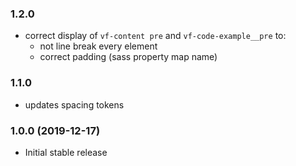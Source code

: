 ### 1.2.0

* correct display of `vf-content pre` and `vf-code-example__pre` to:
  * not line break every element
  * correct padding (sass property map name)

### 1.1.0

- updates spacing tokens

### 1.0.0 (2019-12-17)

- Initial stable release
